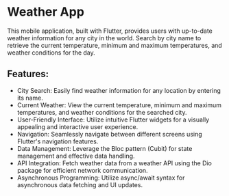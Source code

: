 # Weather App

This mobile application, built with Flutter, provides users with up-to-date weather information for any city in the world. Search by city name to retrieve the current temperature, minimum and maximum temperatures, and weather conditions for the day.

## Features:

- City Search: Easily find weather information for any location by entering its name.
- Current Weather: View the current temperature, minimum and maximum temperatures, and weather conditions for the searched city.
- User-Friendly Interface: Utilize intuitive Flutter widgets for a visually appealing and interactive user experience.
- Navigation: Seamlessly navigate between different screens using Flutter's navigation features.
- Data Management: Leverage the Bloc pattern (Cubit) for state management and effective data handling.
- API Integration: Fetch weather data from a weather API using the Dio package for efficient network communication.
- Asynchronous Programming: Utilize async/await syntax for asynchronous data fetching and UI updates.
